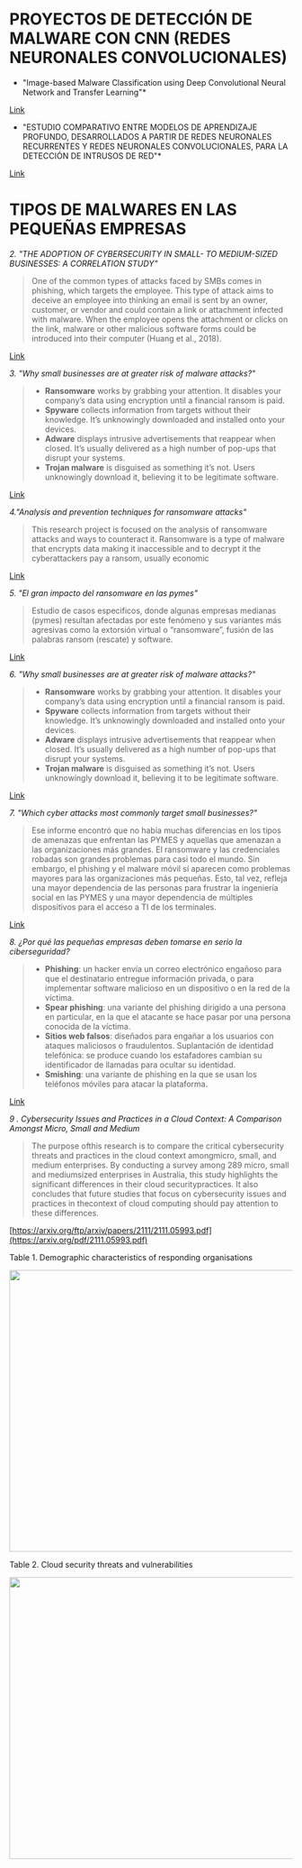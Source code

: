 # PROYECTOS DE DETECCIÓN DE MALWARE CON CNN (REDES NEURONALES CONVOLUCIONALES)

* "Image-based Malware Classification using Deep Convolutional
Neural Network and Transfer Learning"*

[Link](https://dl.acm.org/doi/pdf/10.1145/3503047.3503081)

* "ESTUDIO COMPARATIVO ENTRE MODELOS DE APRENDIZAJE PROFUNDO, DESARROLLADOS A PARTIR DE REDES NEURONALES RECURRENTES Y REDES NEURONALES CONVOLUCIONALES, PARA LA DETECCIÓN DE INTRUSOS DE RED"*

[Link](https://repositorio.uisek.edu.ec/bitstream/123456789/3532/1/Tesis_DAVID_JARRIN_VERSION_FINAL.pdf)

# TIPOS DE MALWARES EN LAS PEQUEÑAS EMPRESAS

*2. "THE ADOPTION OF CYBERSECURITY IN SMALL- TO MEDIUM-SIZED
BUSINESSES: A CORRELATION STUDY"*

>One of the common types of attacks faced by SMBs comes in phishing, which targets the
employee. This type of attack aims to deceive an employee into thinking an email is sent by an
owner, customer, or vendor and could contain a link or attachment infected with malware. When
the employee opens the attachment or clicks on the link, malware or other malicious software
forms could be introduced into their computer (Huang et al., 2018).


[Link](https://media.proquest.com/media/hms/PFT/2/kgtgJ?_s=VTralaBxRMxJkwvIfCF5R6Rs%2BsQ%3D)


*3. "Why small businesses are at greater risk of malware attacks?"*
>- **Ransomware** works by grabbing your attention. It disables your company’s data using encryption until a financial ransom is paid.
>- **Spyware** collects information from targets without their knowledge. It’s unknowingly downloaded and installed onto your devices.
>- **Adware** displays intrusive advertisements that reappear when closed. It’s usually delivered as a high number of pop-ups that disrupt your systems.
>- **Trojan malware** is disguised as something it’s not. Users unknowingly download it, believing it to be legitimate software.

[Link](https://www.linkedin.com/pulse/why-small-businesses-greater-risk-malware-attacks-be-cybersmart-0rn9e/)


*4."Analysis and prevention techniques for ransomware attacks"*

>This  research  project  is  focused  on  the  analysis  of  ransomware  attacks  and  ways  to counteract it. Ransomware is a type of malware that encrypts data making it inaccessible and  to  decrypt  it  the  cyberattackers  pay  a  ransom,  usually  economic

[Link](https://revista-edwardsdeming.com/index.php/es/article/view/73/124)



*5. "El gran impacto del ransomware en las pymes"*

>Estudio de casos especificos, donde algunas empresas medianas (pymes) resultan afectadas por este fenómeno y sus variantes más agresivas como la extorsión virtual o “ransomware”, fusión de las palabras ransom (rescate) y software.

[Link](https://www.godaddy.com/resources/latam/stories/impacto-ransomware-pymes)

*6. "Why small businesses are at greater risk of malware attacks?"*
>- **Ransomware** works by grabbing your attention. It disables your company’s data using encryption until a financial ransom is paid.
>- **Spyware** collects information from targets without their knowledge. It’s unknowingly downloaded and installed onto your devices.
>- **Adware** displays intrusive advertisements that reappear when closed. It’s usually delivered as a high number of pop-ups that disrupt your systems.
>- **Trojan malware** is disguised as something it’s not. Users unknowingly download it, believing it to be legitimate software.

[Link](https://www.linkedin.com/pulse/why-small-businesses-greater-risk-malware-attacks-be-cybersmart-0rn9e/)

*7. "Which cyber attacks most commonly target small businesses?"*
>Ese informe encontró que no había muchas diferencias en los tipos de amenazas que enfrentan las PYMES y aquellas que amenazan a las organizaciones más grandes. El ransomware y las credenciales robadas son grandes problemas para casi todo el mundo. Sin embargo, el phishing y el malware móvil sí aparecen como problemas mayores para las organizaciones más pequeñas. Esto, tal vez, refleja una mayor dependencia de las personas para frustrar la ingeniería social en las PYMES y una mayor dependencia de múltiples dispositivos para el acceso a TI de los terminales.

[Link](https://umbrella.cisco.com/blog/which-cyber-attacks-most-commonly-target-small-businesses)

*8. ¿Por qué las pequeñas empresas deben tomarse en serio la ciberseguridad?*

>- **Phishing**: un hacker envía un correo electrónico engañoso para que el destinatario entregue información privada, o para implementar software malicioso en un dispositivo o en la red de la víctima.
>- **Spear phishing**: una variante del phishing dirigido a una persona en particular, en la que el atacante se hace pasar por una persona conocida de la víctima.
>- **Sitios web falsos**: diseñados para engañar a los usuarios con ataques maliciosos o fraudulentos.
Suplantación de identidad telefónica: se produce cuando los estafadores cambian su identificador de llamadas para ocultar su identidad.
>- **Smishing**: una variante de phishing en la que se usan los teléfonos móviles para atacar la plataforma.

[Link](https://latam.kaspersky.com/resource-center/preemptive-safety/small-business-security)

*9 . Cybersecurity Issues and Practices in a Cloud Context: A Comparison Amongst Micro, Small and Medium* 
>The purpose ofthis research is to compare the critical cybersecurity threats and practices in the cloud context amongmicro, small, and medium enterprises. By conducting a survey among 289 micro, small and mediumsized enterprises in Australia, this study highlights the significant differences in their cloud securitypractices. It also concludes that future studies that focus on cybersecurity issues and practices in thecontext of cloud computing should pay attention to these differences.

[https://arxiv.org/ftp/arxiv/papers/2111/2111.05993.pdf](https://arxiv.org/pdf/2111.05993.pdf)

Table 1. Demographic characteristics of responding organisations

<img src="https://github.com/Sebz16/Investigacion/assets/93724041/1e022ad1-cb67-4a15-9fb3-d110ac8920dd" width="600" height="500" />

Table 2. Cloud security threats and vulnerabilities

<img src="https://github.com/Sebz16/Investigacion/assets/93724041/56488491-ae4e-4879-b717-016aef940d18" width="600" height="500" />
